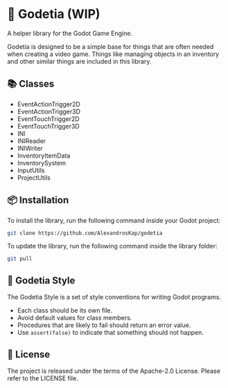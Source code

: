 # 🐐 Godetia (WIP)

A helper library for the Godot Game Engine.

Godetia is designed to be a simple base for things that are often needed when creating a video game.
Things like managing objects in an inventory and other similar things are included in this library.

## 📚 Classes

* EventActionTrigger2D
* EventActionTrigger3D
* EventTouchTrigger2D
* EventTouchTrigger3D
* INI
* INIReader
* INIWriter
* InventoryItemData
* InventorySystem
* InputUtils
* ProjectUtils

## 📦 Installation

To install the library, run the following command inside your Godot project:

```sh
git clone https://github.com/AlexandrosKap/godetia
```

To update the library, run the following command inside the library folder:

```sh
git pull
```

## 🎨 Godetia Style

The Godetia Style is a set of style conventions for writing Godot programs.

* Each class should be its own file.
* Avoid default values for class members.
* Procedures that are likely to fail should return an error value.
* Use `assert(false)` to indicate that something should not happen.

## 📌 License

The project is released under the terms of the Apache-2.0 License.
Please refer to the LICENSE file.
